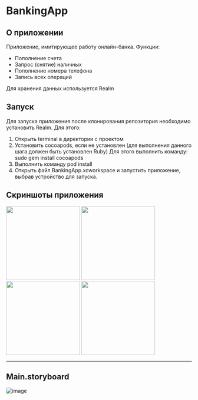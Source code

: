 # BankingApp

## О приложении
Приложение, имитирующее работу онлайн-банка.
Функции:
- Пополнение счета
- Запрос (снятие) наличных
- Пополнение номера телефона
- Запись всех операций

Для хранения данных используется Realm

## Запуск
Для запуска приложения после клонирования репозитория необходимо установить Realm. Для этого:
1. Открыть terminal в директории с проектом
2. Установить cocoapods, если не установлен (для выполнения данного шага должен быть установлен Ruby)
   Для этого выполнить команду: sudo gem install cocoapods
3. Выполнить команду pod install
4. Открыть файл BankingApp.xcworkspace и запустить приложение, выбрав устройство для запуска.

## Скриншоты приложения
<img src="https://github.com/bikmurzin/BankingApp/assets/51128795/4f39e52d-a433-48e6-b80c-3e5915bc5cda" width="200"> <img src="https://github.com/bikmurzin/BankingApp/assets/51128795/2e867d96-daf7-4741-bb8e-906175a14728" width="200"> <img src="https://github.com/bikmurzin/BankingApp/assets/51128795/654d43d4-9566-4abc-b9f4-d57919a2034a" width="200"> <img src="https://github.com/bikmurzin/BankingApp/assets/51128795/fffe6c48-6666-4092-b3f2-9cd861c0c107" width="200">
<hr>

## Main.storyboard
![image](https://github.com/bikmurzin/BankingApp/assets/51128795/a41d8403-a49e-4bb5-a971-2de9ba23709e)

